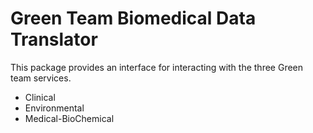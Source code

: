 # Green Team Biomedical Data Translator

This package provides an interface for interacting with the three Green team services.
- Clinical
- Environmental
- Medical-BioChemical


